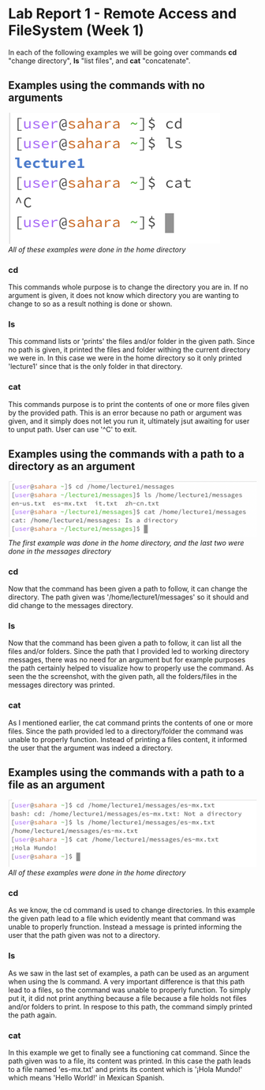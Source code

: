 # Lab Report 1 - Remote Access and FileSystem (Week 1)
In each of the following examples we will be going over commands **cd** "change directory", **ls** "list files", and **cat** "concatenate".
## Examples using the commands with no arguments
![Image](LR1ex1.png) <br>
*All of these examples were done in the home directory*
### cd 
This commands whole purpose is to change the directory you are in. If no argument is given, it does not know which directory you are wanting to change to so as a result nothing is done or shown.
### ls
This command lists or 'prints' the files and/or folder in the given path. Since no path is given, it printed the files and folder withing the current directory we were in. In this case we were in the home directory so it only printed 'lecture1' since that is the only folder in that directory.
### cat
This commands purpose is to print the contents of one or more files given by the provided path. This is an error because no path or argument was given, and it simply does not let you run it, ultimately jsut awaiting for user to unput path. User can use '^C' to exit.
## Examples using the commands with a path to a directory as an argument
![Image](LR1ex2.png) <br>
*The first example was done in the home directory, and the last two were done in the messages directory*
### cd
Now that the command has been given a path to follow, it can change the directory. The path given was '/home/lecture1/messages' so it should and did change to the messages directory. 
### ls
Now that the command has been given a path to follow, it can list all the files and/or folders. Since the path that I provided led to working directory messages, there was no need for an argument but for example purposes the path certainly helped to visualize how to properly use the command. As seen the the screenshot, with the given path, all the folders/files in the messages directory was printed.
### cat
As I mentioned earlier, the cat command prints the contents of one or more files. Since the path provided led to a directory/folder the command was unable to properly function. Instead of printing a files content, it informed the user that the argument was indeed a directory.
## Examples using the commands with a path to a file as an argument
![Image](LR1ex3.png) <br>
*All of these examples were done in the home directory*
### cd
As we know, the cd command is used to change directories. In this example the given path lead to a file which evidently meant that command was unable to properly frunction. Instead a message is printed informing the user that the path given was not to a directory. 
### ls
As we saw in the last set of examples, a path can be used as an argument when using the ls command. A very important difference is that this path lead to a files, so the command was unable to properly function. To simply put it, it did not print anything because a file because a file holds not files and/or folders to print. In respose to this path, the command simply printed the path again.
### cat
In this example we get to finally see a functioning cat command. Since the path given was to a file, its content was printed. In this case the path leads to a file named 'es-mx.txt' and prints its content which is '¡Hola Mundo!' which means 'Hello World!' in Mexican Spanish.
